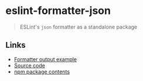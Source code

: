 # eslint-formatter-json

> ESLint's `json` formatter as a standalone package

## Links

- [Formatter output example](https://eslint.org/docs/user-guide/formatters/#json)
- [Source code](https://github.com/fregante/eslint-formatters/tree/main/packages/eslint-formatter-json)
- [npm package contents](https://www.unpkg.com/browse/eslint-formatter-json/)
